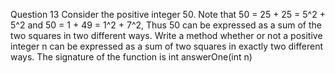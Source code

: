 Question 13
Consider the positive integer 50. Note that 50 = 25 + 25 = 5^2 + 5^2 and 50 = 1 + 49 = 1^2 + 7^2,
Thus 50 can be expressed as a sum of the two squares in two different ways.
Write a method whether or not a positive integer n can be expressed as a sum of two squares in
exactly two different ways.
The signature of the function is
int answerOne(int n)